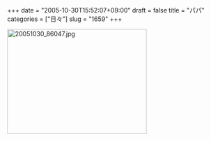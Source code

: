 +++
date = "2005-10-30T15:52:07+09:00"
draft = false
title = "パパ"
categories = ["日々"]
slug = "1659"
+++

<img src="http://ieiriblog.img.jugem.cc/20051030_86047.jpg" class="pict" width="320" height="240" alt="20051030_86047.jpg" />

